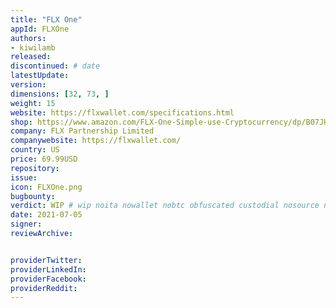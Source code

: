 ```yaml
---
title: "FLX One"
appId: FLXOne
authors:
- kiwilamb
released: 
discontinued: # date
latestUpdate:
version:
dimensions: [32, 73, ]
weight: 15
website: https://flxwallet.com/specifications.html
shop: https://www.amazon.com/FLX-One-Simple-use-Cryptocurrency/dp/B07JHMDV9X/ref=sr_1_2?ie=UTF8&qid=1540514793&sr=8-2&keywords=flx+wallet
company: FLX Partnership Limited
companywebsite: https://flxwallet.com/
country: US
price: 69.99USD
repository: 
issue:
icon: FLXOne.png
bugbounty:
verdict: WIP # wip noita nowallet nobtc obfuscated custodial nosource nonverifiable reproducible bounty defunct
date: 2021-07-05
signer:
reviewArchive:


providerTwitter: 
providerLinkedIn: 
providerFacebook: 
providerReddit: 
---
```


